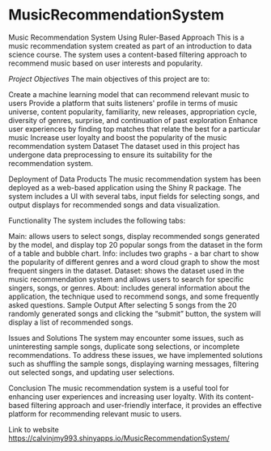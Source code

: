 # MusicRecommendationSystem
Music Recommendation System Using Ruler-Based Approach
This is a music recommendation system created as part of an introduction to data science course. The system uses a content-based filtering approach to recommend music based on user interests and popularity.

*Project Objectives*
The main objectives of this project are to:

Create a machine learning model that can recommend relevant music to users
Provide a platform that suits listeners' profile in terms of music universe, content popularity, familiarity, new releases, appropriation cycle, diversity of genres, surprise, and continuation of past exploration
Enhance user experiences by finding top matches that relate the best for a particular music
Increase user loyalty and boost the popularity of the music recommendation system
Dataset
The dataset used in this project has undergone data preprocessing to ensure its suitability for the recommendation system.

Deployment of Data Products
The music recommendation system has been deployed as a web-based application using the Shiny R package. The system includes a UI with several tabs, input fields for selecting songs, and output displays for recommended songs and data visualization.

Functionality
The system includes the following tabs:

Main: allows users to select songs, display recommended songs generated by the model, and display top 20 popular songs from the dataset in the form of a table and bubble chart.
Info: includes two graphs - a bar chart to show the popularity of different genres and a word cloud graph to show the most frequent singers in the dataset.
Dataset: shows the dataset used in the music recommendation system and allows users to search for specific singers, songs, or genres.
About: includes general information about the application, the technique used to recommend songs, and some frequently asked questions.
Sample Output
After selecting 5 songs from the 20 randomly generated songs and clicking the “submit” button, the system will display a list of recommended songs.

Issues and Solutions
The system may encounter some issues, such as uninteresting sample songs, duplicate song selections, or incomplete recommendations. To address these issues, we have implemented solutions such as shuffling the sample songs, displaying warning messages, filtering out selected songs, and updating user selections.

Conclusion
The music recommendation system is a useful tool for enhancing user experiences and increasing user loyalty. With its content-based filtering approach and user-friendly interface, it provides an effective platform for recommending relevant music to users.

Link to website
https://calvinjmy993.shinyapps.io/MusicRecommendationSystem/
